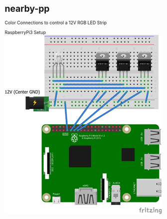 # nearby-pp
Color Connections to control a 12V RGB LED Strip

RaspberryPi3 Setup
![RaspberryPi3 Setup](pi/sketch.png "RaspberryPi3 Setup")
